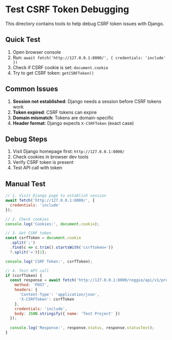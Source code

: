 # Test CSRF Token Debugging

This directory contains tools to help debug CSRF token issues with Django.

## Quick Test

1. Open browser console
2. Run: `await fetch('http://127.0.0.1:8000/', { credentials: 'include' })`
3. Check if CSRF cookie is set: `document.cookie`
4. Try to get CSRF token: `getCSRFToken()`

## Common Issues

1. **Session not established**: Django needs a session before CSRF tokens work
2. **Token expired**: CSRF tokens can expire
3. **Domain mismatch**: Tokens are domain-specific
4. **Header format**: Django expects `X-CSRFToken` (exact case)

## Debug Steps

1. Visit Django homepage first: `http://127.0.0.1:8000/`
2. Check cookies in browser dev tools
3. Verify CSRF token is present
4. Test API call with token

## Manual Test

```javascript
// 1. Visit Django page to establish session
await fetch('http://127.0.0.1:8000/', { 
  credentials: 'include' 
});

// 2. Check cookies
console.log('Cookies:', document.cookie);

// 3. Get CSRF token
const csrfToken = document.cookie
  .split(';')
  .find(c => c.trim().startsWith('csrftoken='))
  ?.split('=')[1];

console.log('CSRF Token:', csrfToken);

// 4. Test API call
if (csrfToken) {
  const response = await fetch('http://127.0.0.1:8000/reggie/api/v1/projects/', {
    method: 'POST',
    headers: {
      'Content-Type': 'application/json',
      'X-CSRFToken': csrfToken
    },
    credentials: 'include',
    body: JSON.stringify({ name: 'Test Project' })
  });
  
  console.log('Response:', response.status, response.statusText);
}
```
